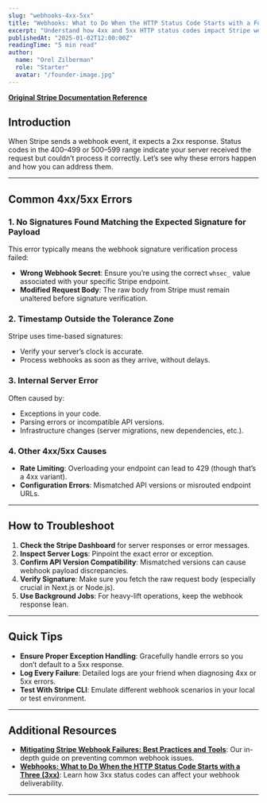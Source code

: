 ```yaml
---
slug: "webhooks-4xx-5xx"
title: "Webhooks: What to Do When the HTTP Status Code Starts with a Four (4xx) or Five (5xx)"
excerpt: "Understand how 4xx and 5xx HTTP status codes impact Stripe webhooks and explore practical solutions to fix them."
publishedAt: "2025-01-02T12:00:00Z"
readingTime: "5 min read"
author:
  name: "Orel Zilberman"
  role: "Starter"
  avatar: "/founder-image.jpg"
---
```


[**Original Stripe Documentation Reference**](https://support.stripe.com/questions/webhooks-what-to-do-when-the-http-status-code-starts-with-a-four-(4xx)-or-five-(5xx))

## Introduction
When Stripe sends a webhook event, it expects a 2xx response. Status codes in the 400–499 or 500–599 range indicate your server received the request but couldn’t process it correctly. Let’s see why these errors happen and how you can address them.

---

## Common 4xx/5xx Errors

### 1. **No Signatures Found Matching the Expected Signature for Payload**
This error typically means the webhook signature verification process failed:
- **Wrong Webhook Secret**: Ensure you’re using the correct `whsec_` value associated with your specific Stripe endpoint.  
- **Modified Request Body**: The raw body from Stripe must remain unaltered before signature verification.

### 2. **Timestamp Outside the Tolerance Zone**
Stripe uses time-based signatures:
- Verify your server’s clock is accurate.
- Process webhooks as soon as they arrive, without delays.

### 3. **Internal Server Error**
Often caused by:
- Exceptions in your code.
- Parsing errors or incompatible API versions.
- Infrastructure changes (server migrations, new dependencies, etc.).

### 4. **Other 4xx/5xx Causes**
- **Rate Limiting**: Overloading your endpoint can lead to 429 (though that’s a 4xx variant).  
- **Configuration Errors**: Mismatched API versions or misrouted endpoint URLs.  

---

## How to Troubleshoot

1. **Check the Stripe Dashboard** for server responses or error messages.  
2. **Inspect Server Logs**: Pinpoint the exact error or exception.  
3. **Confirm API Version Compatibility**: Mismatched versions can cause webhook payload discrepancies.  
4. **Verify Signature**: Make sure you fetch the raw request body (especially crucial in Next.js or Node.js).  
5. **Use Background Jobs**: For heavy-lift operations, keep the webhook response lean.  

---

## Quick Tips
- **Ensure Proper Exception Handling**: Gracefully handle errors so you don’t default to a 5xx response.  
- **Log Every Failure**: Detailed logs are your friend when diagnosing 4xx or 5xx errors.  
- **Test With Stripe CLI**: Emulate different webhook scenarios in your local or test environment.

---

## Additional Resources

- **[Mitigating Stripe Webhook Failures: Best Practices and Tools](/blog/mitigating-stripe-webhook-failures)**: Our in-depth guide on preventing common webhook issues.  
- **[Webhooks: What to Do When the HTTP Status Code Starts with a Three (3xx)](/blog/webhooks-3xx)**: Learn how 3xx status codes can affect your webhook deliverability.  

---